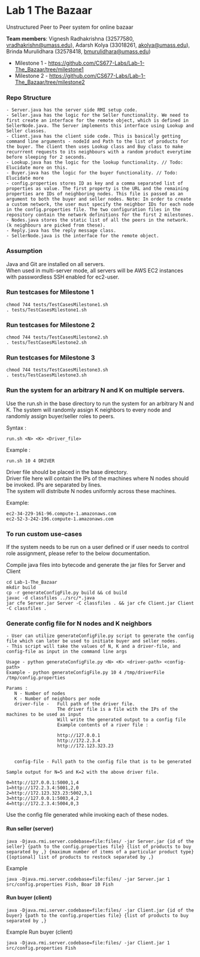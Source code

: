 # Lab 1 The Bazaar
Unstructured Peer to Peer system for online bazaar

**Team members**: Vignesh Radhakrishna (32577580, vradhakrishn@umass.edu), Adarsh Kolya (33018261, akolya@umass.edu), Brinda Murulidhara (32578418, bmurulidhara@umass.edu)

- Milestone 1 - https://github.com/CS677-Labs/Lab-1-The_Bazaar/tree/milestone1
- Milestone 2 - https://github.com/CS677-Labs/Lab-1-The_Bazaar/tree/milestone2

### Repo Structure
    - Server.java has the server side RMI setup code. 
    - Seller.java has the logic for the Seller functionality. We need to first create an interface for the remote object, which is defined in SellerNode.java. The Server implements this interface using Lookup and Seller classes.
    - Client.java has the client side code. This is basically getting command line arguments - nodeId and Path to the list of products for the buyer. The client then uses Lookup class and Buy class to make recurrrent requests to its neighbours with a random product everytime before sleeping for 2 seconds.
    - Lookup.java has the logic for the lookup functionality. // Todo: Elucidate more on this.
    - Buyer.java has the logic for the buyer functionality. // Todo: Elucidate more
    - config.properties stores ID as key and a comma separated list of properties as value. The first property is the URL and the remaining properties are IDs of neighboring nodes. This file is passed as an argument to both the buyer and seller nodes. Note: In order to create a custom network, the user must specify the neighbor IDs for each node in the config.properties file. The two configuration files in the repository contain the network definitions for the first 2 milestones.
    - Nodes.java stores the static list of all the peers in the network. (k neighbours are picked from these).
    - Reply.java has the reply message class.
    - SellerNode.java is the interface for the remote object.

### Assumption
Java and Git are installed on all servers.  
When used in multi-server mode, all servers will be AWS EC2 instances with passwordless SSH enabled for ec2-user.

### Run testcases for Milestone 1
```shell
chmod 744 tests/TestCasesMilestone1.sh
. tests/TestCasesMilestone1.sh
```

### Run testcases for Milestone 2
```shell
chmod 744 tests/TestCasesMilestone2.sh
. tests/TestCasesMilestone2.sh
```

### Run testcases for Milestone 3
```shell
chmod 744 tests/TestCasesMilestone3.sh
. tests/TestCasesMilestone3.sh
```

### Run the system for an arbitrary N and K on multiple servers.
Use the run.sh in the base directory to run the system for an arbitrary N and K.
The system will randomly assign K neighbors to every node and randomly assign buyer/seller roles to peers.

Syntax :
```shell
run.sh <N> <K> <Driver_file>
```

Example :
```shell
run.sh 10 4 DRIVER
```
Driver file should be placed in the base directory.  
Driver file here will contain the IPs of the machines where N nodes should be invoked. IPs are separated by lines.  
The system will distribute N nodes uniformly across these machines. 

Example:
```shell
ec2-34-229-161-96.compute-1.amazonaws.com
ec2-52-3-242-196.compute-1.amazonaws.com
```







### To run custom use-cases
If the system needs to be run on a user defined or if user needs to control role assignment, please refer to the below documentation.

Compile java files into bytecode and generate the jar files for Server and Client
```shell
cd Lab-1-The_Bazaar
mkdir build
cp -r generateConfigFile.py build && cd build
javac -d classfiles ../src/*.java
jar cfe Server.jar Server -C classfiles . && jar cfe Client.jar Client -C classfiles .
```

### Generate config file for N nodes and K neighbors

    - User can utilize generateConfigFile.py script to generate the config file which can later be used to initiate buyer and seller nodes.
    - This script will take the values of N, K and a driver-file, and config-file as input in the command line args

    Usage - python generateConfigFile.py <N> <K> <driver-path> <config-path>
    Example - python generateConfigFile.py 10 4 /tmp/driverFile /tmp/config.properties
   
    Params :
       N - Number of nodes
       K - Number of neighbors per node
       driver-file -   Full path of the driver file.
                       The driver file is a file with the IPs of the machines to be used as input
                       Will write the generated output to a config file
                       Example contents of a river file :
                       
                       http://127.0.0.1
                       http://172.2.3.4
                       http://172.123.323.23
                       

       config-file - Full path to the config file that is to be generated

    Sample output for N=5 and K=2 with the above driver file.
    
    0=http://127.0.0.1:5000,1,4
    1=http://172.2.3.4:5001,2,0
    2=http://172.123.323.23:5002,3,1
    3=http://127.0.0.1:5003,4,2
    4=http://172.2.3.4:5004,0,3

Use the config file generated while invoking each of these nodes.

#### Run seller (server)
```shell
java -Djava.rmi.server.codebase=file:files/ -jar Server.jar {id of the seller} {path to the config.properties file} {list of products to buy separated by ,} {maximum number of items of a particular product type} {[optional] list of products to restock separated by ,}
```
Example
```shell
java -Djava.rmi.server.codebase=file:files/ -jar Server.jar 1 src/config.properties Fish, Boar 10 Fish
```

#### Run buyer (client)
```shell
java -Djava.rmi.server.codebase=file:files/ -jar Client.jar {id of the buyer} {path to the config.properties file} {list of products to buy separated by ,}
```

Example
Run buyer (client)
```shell
java -Djava.rmi.server.codebase=file:files/ -jar Client.jar 1 src/config.properties Fish
```
